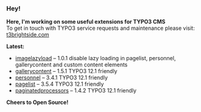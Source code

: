 ### Hey!

**Here, I'm working on some useful extensions for TYPO3 CMS**<br />To get in touch with TYPO3 service requests and maintenance please visit: [t3brightside.com](https://t3brightside.com)

**Latest:**<br />
- [imagelazyload](https://github.com/t3brightside/imagelazyload) – 1.0.1 disable lazy loading in pagelist, personnel, gallerycontent and custom content elements<br />
- [gallerycontent](https://github.com/t3brightside/gallerycontent) – 1.5.1 TYPO3 12.1 friendly<br />
- [personnel](https://github.com/t3brightside/personnel) – 3.4.1 TYPO3 12.1 friendly<br />
- [pagelist](https://github.com/t3brightside/pagelist) – 3.5.4 TYPO3 12.1 friendly<br />
- [paginatedprocessors](https://github.com/t3brightside/paginatedprocessors) – 1.4.2 TYPO3 12.1 friendly<br />

**Cheers to Open Source!**
